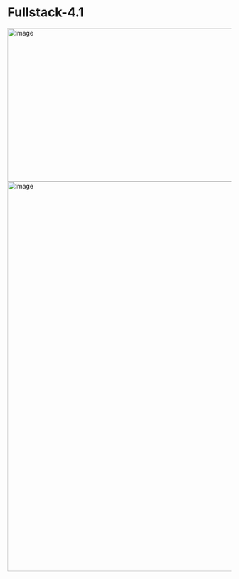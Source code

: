 # Fullstack-4.1
<img width="794" height="344" alt="image" src="https://github.com/user-attachments/assets/c0232cb6-6dc4-4ff7-8a4a-09f7e473c822" />
<img width="2559" height="876" alt="image" src="https://github.com/user-attachments/assets/b36f6d29-ac51-4175-a251-ea9f23c75f8f" />
